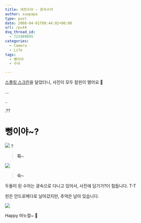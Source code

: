 ```yaml
---
title: 세컷수아 – 광속수아
author: suapapa
type: post
date: 2008-04-01T08:44:02+00:00
url: /p=44
dsq_thread_id:
  - 722489695
categories:
  - Camera
  - Life
tags:
  - 뻥이야
  - 수아

---
```

[스플릿 스크린](https://homin.dev/blog/p=47)을 달았더니, 사진이 모두 칼핀이 됐어요 🙂



&#8230;

..

.??

# <font color="#000000">뻥이야~?</font>

![](https://asset.homin.dev/blog/2008/04/imgp8305.webp) ?

> **휙~**

![](https://asset.homin.dev/blog/2008/04/imgp8233.webp)

> **슉~**

두돌이 된 수아는 광속으로 다니고 있어서, 사진에 담기가?더 힘듭니다. T-T

핀은 안드로메다로 날아갔지만, 추억은 남아 있습니다.

![](https://asset.homin.dev/blog/2008/04/imgp8854.webp)

Happy 마누절~ 🙂